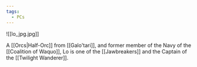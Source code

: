 ```yaml
---
tags:
  - PCs
---
```

![[lo_jpg.jpg]]

A [[Orcs|Half-Orc]] from [[Galo'tari]], and former member of the Navy of the [[Coalition of Waquo]], Lo is one of the [[Jawbreakers]] and the Captain of the [[Twilight Wanderer]].